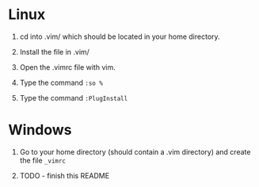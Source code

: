 # Linux

1. cd into .vim/ which should be located in your home directory.

2. Install the file in .vim/

3. Open the .vimrc file with vim.

4. Type the command `:so %`

5. Type the command `:PlugInstall`

# Windows

1. Go to your home directory (should contain a .vim directory) and create the file `_vimrc`

2. TODO - finish this README

